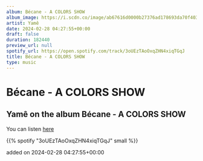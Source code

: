 ```yaml
---
album: Bécane - A COLORS SHOW
album_image: https://i.scdn.co/image/ab67616d0000b27376ad178693da70f403ed93cd
artist: Yamê
date: 2024-02-28 04:27:55+00:00
draft: false
duration: 182440
preview_url: null
spotify_url: https://open.spotify.com/track/3oUEzTAoOxqZHN4xiqTGqJ
title: Bécane - A COLORS SHOW
type: music
---
```



# Bécane - A COLORS SHOW

## Yamê on the album Bécane - A COLORS SHOW

You can listen [here](https://open.spotify.com/track/3oUEzTAoOxqZHN4xiqTGqJ)

{{% spotify "3oUEzTAoOxqZHN4xiqTGqJ" small %}}

added on 2024-02-28 04:27:55+00:00